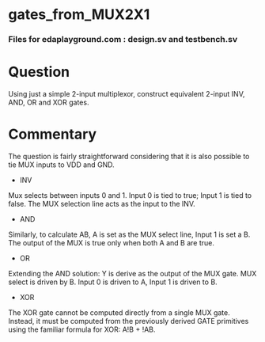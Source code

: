# gates_from_MUX2X1

### Files for edaplayground.com : design.sv and testbench.sv

# Question

Using just a simple 2-input multiplexor, construct equivalent 2-input INV, AND,
OR and XOR gates.

# Commentary

The question is fairly straightforward considering that it is also possible to
tie MUX inputs to VDD and GND.

* INV

Mux selects between inputs 0 and 1. Input 0 is tied to true; Input 1 is tied to
false. The MUX selection line acts as the input to the INV.

* AND

Similarly, to calculate AB, A is set as the MUX select line, Input 1 is set a
B. The output of the MUX is true only when both A and B are true.

* OR

Extending the AND solution: Y is derive as the output of the MUX gate. MUX
select is driven by B. Input 0 is driven to A, Input 1 is driven to B.

* XOR

The XOR gate cannot be computed directly from a single MUX gate. Instead, it
must be computed from the previously derived GATE primitives using the familiar
formula for XOR: A!B + !AB.
